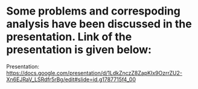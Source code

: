 # Some problems and correspoding analysis have been discussed in the presentation. Link of the presentation is given below: 

Presentation: https://docs.google.com/presentation/d/1LdkZnczZ8ZapKIx9OzrrZU2-Xn6EJRaV_LSRdfr5rBg/edit#slide=id.g1787715f4_00
